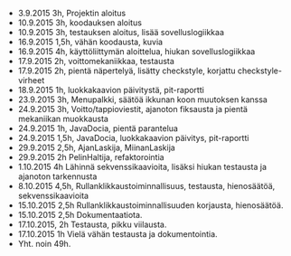 - 3.9.2015 3h, Projektin aloitus
- 10.9.2015 3h, koodauksen aloitus
- 10.9.2015 3h, testauksen aloitus, lisää sovelluslogiikkaa
- 16.9.2015 1,5h, vähän koodausta, kuvia
- 16.9.2015 4h, käyttöliittymän aloittelua, hiukan sovelluslogiikkaa
- 17.9.2015 2h, voittomekaniikkaa, testausta
- 17.9.2015 2h, pientä näpertelyä, lisätty checkstyle, korjattu checkstyle-virheet
- 18.9.2015 1h, luokkakaavion päivitystä, pit-raportti
- 23.9.2015 3h, Menupalkki, säätöä ikkunan koon muutoksen kanssa
- 24.9.2015 3h, Voitto/tappioviestit, ajanoton fiksausta ja pientä mekaniikan muokkausta
- 24.9.2015 1h, JavaDocia, pientä parantelua
- 24.9.2015 1,5h, JavaDocia, luokkakaavion päivitys, pit-raportti
- 29.9.2015 2,5h, AjanLaskija, MiinanLaskija
- 29.9.2015 2h PelinHaltija, refaktorointia
- 1.10.2015 4h  Lähinnä sekvenssikaavioita, lisäksi hiukan testausta ja ajanoton tarkennusta
- 8.10.2015 4,5h, Rullanklikkaustoiminnallisuus, testausta, hienosäätöä, sekvenssikaavioita
- 15.10.2015 2,5h Rullanklikkaustoiminnallisuuden korjausta, hienosäätöä.
- 15.10.2015 2,5h Dokumentaatiota.
- 17.10.2015, 2h Testausta, pikku viilausta.
- 17.10.2015 1h Vielä vähän testausta ja dokumentointia.
- Yht. noin 49h.